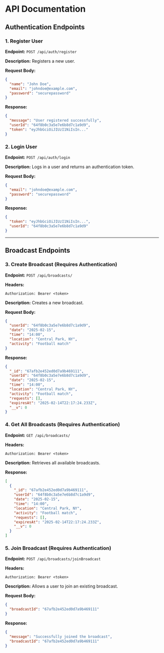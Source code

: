 # API Documentation

## Authentication Endpoints

### 1. Register User
**Endpoint:** `POST /api/auth/register`

**Description:** Registers a new user.

**Request Body:**
```json
{
  "name": "John Doe",
  "email": "johndoe@example.com",
  "password": "securepassword"
}
```

**Response:**
```json
{
  "message": "User registered successfully",
  "userId": "64f8b0c3a5e7e6b8d7c1a9d9",
  "token": "eyJhbGciOiJIUzI1NiIsIn..."
}
```

### 2. Login User
**Endpoint:** `POST /api/auth/login`

**Description:** Logs in a user and returns an authentication token.

**Request Body:**
```json
{
  "email": "johndoe@example.com",
  "password": "securepassword"
}
```

**Response:**
```json
{
  "token": "eyJhbGciOiJIUzI1NiIsIn...",
  "userId": "64f8b0c3a5e7e6b8d7c1a9d9"
}
```

---
## Broadcast Endpoints

### 3. Create Broadcast (Requires Authentication)
**Endpoint:** `POST /api/broadcasts/`

**Headers:**
```
Authorization: Bearer <token>
```

**Description:** Creates a new broadcast.

**Request Body:**
```json
{
  "userId": "64f8b0c3a5e7e6b8d7c1a9d9",
  "date": "2025-02-15",
  "time": "14:00",
  "location": "Central Park, NY",
  "activity": "Football match"
}
```

**Response:**
```json
{
  "_id": "67afb2e452ed0d7a9b469111",
  "userId": "64f8b0c3a5e7e6b8d7c1a9d9",
  "date": "2025-02-15",
  "time": "14:00",
  "location": "Central Park, NY",
  "activity": "Football match",
  "requests": [],
  "expiresAt": "2025-02-14T22:17:24.233Z",
  "__v": 0
}
```

### 4. Get All Broadcasts (Requires Authentication)
**Endpoint:** `GET /api/broadcasts/`

**Headers:**
```
Authorization: Bearer <token>
```

**Description:** Retrieves all available broadcasts.

**Response:**
```json
[
  {
    "_id": "67afb2e452ed0d7a9b469111",
    "userId": "64f8b0c3a5e7e6b8d7c1a9d9",
    "date": "2025-02-15",
    "time": "14:00",
    "location": "Central Park, NY",
    "activity": "Football match",
    "requests": [],
    "expiresAt": "2025-02-14T22:17:24.233Z",
    "__v": 0
  }
]
```

### 5. Join Broadcast (Requires Authentication)
**Endpoint:** `POST /api/broadcasts/joinBroadcast`

**Headers:**
```
Authorization: Bearer <token>
```

**Description:** Allows a user to join an existing broadcast.

**Request Body:**
```json
{
  "broadcastId": "67afb2e452ed0d7a9b469111"
}
```

**Response:**
```json
{
  "message": "Successfully joined the broadcast",
  "broadcastId": "67afb2e452ed0d7a9b469111"
}
```

